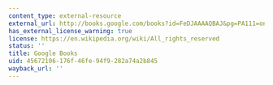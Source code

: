 ```yaml
---
content_type: external-resource
external_url: http://books.google.com/books?id=FeDJAAAAQBAJ&pg=PA111=onepage
has_external_license_warning: true
license: https://en.wikipedia.org/wiki/All_rights_reserved
status: ''
title: Google Books
uid: 45672106-176f-46fe-94f9-282a74a2b845
wayback_url: ''
---
```


